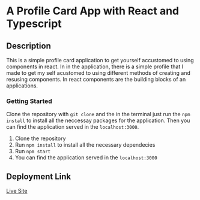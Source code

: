 # A Profile Card App with React and Typescript

## Description

This is a simple profile card application to get yourself accustomed to using components in react. In in the application, there is a simple profile that I made to get my self acustomed to using  different methods of creating and resusing components. In react components are the building blocks of an applications.

### Getting Started

Clone the repository with `git clone` and the in the terminal just run the `npm install` to install all the neccessay packages for the application. Then you can find the application served in the `localhost:3000`.

1. Clone the repository
2. Run `npm install` to install all the necessary dependecies
3. Run `npm start`
4. You can find the application served in the `localhost:3000`

## Deployment Link

[Live Site](https://profile-card-app-react.netlify.app/)
